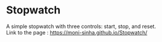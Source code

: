 # Stopwatch
A simple stopwatch with three controls: start, stop, and reset.</br>
Link to the page : https://moni-sinha.github.io/Stopwatch/
